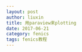 ```yaml
---
layout: post
author: liuxin
title: 用paraview来plotting
date: 2017-06-21
category: fenics
tags: fenics教程
---
```


